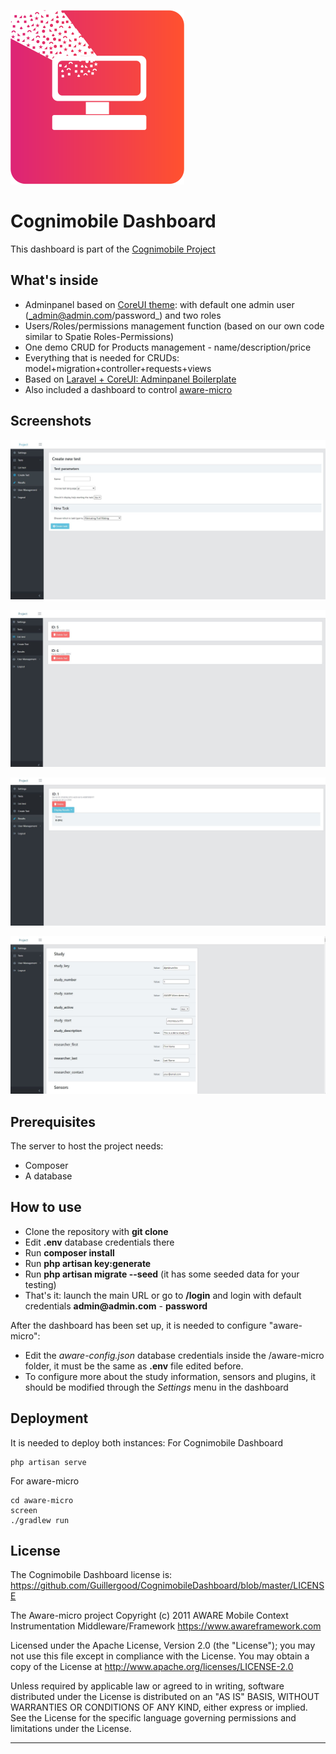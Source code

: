 ![Cognimobile Dashboard](https://github.com/Guillergood/CognimobileDashboard/blob/master/images/Logo%20final.png?raw=true)

# Cognimobile Dashboard

This dashboard is part of the [Cognimobile Project](https://github.com/Guillergood/CogniMobilePlatform)

## What's inside

- Adminpanel based on [CoreUI theme](https://coreui.io/): with default one admin user (_admin@admin.com/password_) and two roles
- Users/Roles/permissions management function (based on our own code similar to Spatie Roles-Permissions)
- One demo CRUD for Products management - name/description/price
- Everything that is needed for CRUDs: model+migration+controller+requests+views
- Based on [Laravel + CoreUI: Adminpanel Boilerplate](https://github.com/LaravelDaily/Laravel-CoreUI-AdminPanel)
- Also included a dashboard to control [aware-micro](https://github.com/denzilferreira/aware-micro)

## Screenshots

![Cognimobile Dashboard screenshot 01](https://github.com/Guillergood/CognimobileDashboard/blob/master/images/1.JPG?raw=true)

![Cognimobile Dashboard screenshot 02](https://github.com/Guillergood/CognimobileDashboard/blob/master/images/2.JPG?raw=true)

![Cognimobile Dashboard screenshot 03](https://github.com/Guillergood/CognimobileDashboard/blob/master/images/3.JPG?raw=true)

![Cognimobile Dashboard screenshot 04](https://github.com/Guillergood/CognimobileDashboard/blob/master/images/4.JPG?raw=true)



## Prerequisites

The server to host the project needs:
- Composer
- A database

## How to use

- Clone the repository with __git clone__
- Edit __.env__  database credentials there
- Run __composer install__
- Run __php artisan key:generate__
- Run __php artisan migrate --seed__ (it has some seeded data for your testing)
- That's it: launch the main URL or go to __/login__ and login with default credentials __admin@admin.com__ - __password__

After the dashboard has been set up, it is needed to configure "aware-micro":
- Edit the *aware-config.json* database credentials inside the /aware-micro folder, it must be the same as __.env__ file edited before.
- To configure more about the study information, sensors and plugins, it should be modified through the *Settings* menu in the dashboard  

## Deployment
It is needed to deploy both instances:
For Cognimobile Dashboard
```
php artisan serve
```

For aware-micro
```
cd aware-micro
screen
./gradlew run
```
## License

The Cognimobile Dashboard license is:
https://github.com/Guillergood/CognimobileDashboard/blob/master/LICENSE

The Aware-micro project
Copyright (c) 2011 AWARE Mobile Context Instrumentation Middleware/Framework https://www.awareframework.com

Licensed under the Apache License, Version 2.0 (the "License"); you may not use this file except in compliance with the License. You may obtain a copy of the License at http://www.apache.org/licenses/LICENSE-2.0

Unless required by applicable law or agreed to in writing, software distributed under the License is distributed on an "AS IS" BASIS, WITHOUT WARRANTIES OR CONDITIONS OF ANY KIND, either express or implied. See the License for the specific language governing permissions and limitations under the License.

---
